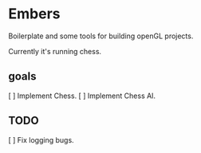 # Embers
Boilerplate and some tools for building openGL projects.

Currently it's running chess.

## goals
[ ] Implement Chess.
[ ] Implement Chess AI.

## TODO
[ ] Fix logging bugs.
